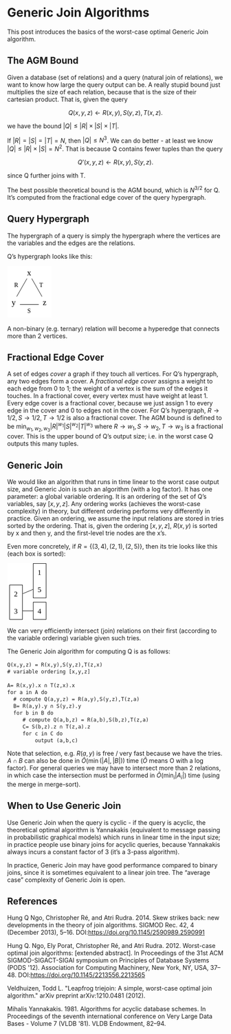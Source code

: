 # Generic Join Algorithms

This post introduces the basics of the worst-case optimal Generic Join algorithm.

## The AGM Bound

Given a database (set of relations) and a query (natural join of relations),
we want to know how large the query output can be.
A really stupid bound just multiplies the size of each relation,
because that is the size of their cartesian product.
That is, given the query 
```math
Q(x,y,z) \leftarrow R(x,y), S(y,z), T(x,z).
```
we have the bound $`|Q| \leq |R| \times |S| \times |T|`$. 

If $`|R|=|S|=|T|=N`$, then $`|Q| \leq N^3`$. 
We can do better - at least we know $`|Q| \leq |R| \times |S| = N^2`$.
That is because Q contains fewer tuples than the query 
```math
Q’(x,y,z) \leftarrow R(x,y), S(y,z).
```
since Q further joins with T.

The best possible theoretical bound is the AGM bound, 
which is $`N^{3/2}`$ for Q. 
It’s computed from the fractional edge cover of the query hypergraph.

## Query Hypergraph

The hypergraph of a query is simply the hypergraph 
where the vertices are the variables and the edges are the relations.

Q’s hypergraph looks like this: 

![example hypergraph](../assets/wcoj/hypergraph.png)

A non-binary (e.g. ternary) relation will become a hyperedge
that connects more than 2 vertices. 

## Fractional Edge Cover

A set of edges *cover* a graph if they touch all vertices. 
For Q’s hypergraph, any two edges form a cover.
A *fractional edge cover* assigns a weight to each edge from 0 to 1;
the weight of a vertex is the sum of the edges it touches.
In a fractional cover, every vertex must have weight at least 1.
Every edge cover is a fractional cover,
because we just assign 1 to every edge in the cover 
and 0 to edges not in the cover.
For Q’s hypergraph, 
$`R \rightarrow 1/2, S \rightarrow 1/2, T \rightarrow 1/2`$ is also a fractional cover.
The AGM bound is defined to be $`\min_{w_1,w_2,w_3} |R|^{w_1}|S|^{w_2}|T|^{w_3}`$ 
where $`R \rightarrow w_1, S \rightarrow w_2, T \rightarrow w_3`$ is a fractional cover.
This is the upper bound of Q’s output size;
i.e. in the worst case Q outputs this many tuples.

## Generic Join

We would like an algorithm that runs in time linear to the worst case output size,
and Generic Join is such an algorithm (with a log factor).
It has one parameter: a global variable ordering.
It is an ordering of the set of Q’s variables, say $`[x,y,z]`$.
Any ordering works (achieves the worst-case complexity) in theory,
but different ordering performs very differently in practice.
Given an ordering,
we assume the input relations are stored in tries sorted by the ordering.
That is, given the ordering $`[x,y,z]`$,
$`R(x,y)`$ is sorted by x and then y,
and the first-level trie nodes are the x’s.

Even more concretely, if $`R=\{(3, 4), (2, 1), (2, 5)\}`$, 
then its trie looks like this (each box is sorted): 

![example trie](../assets/wcoj/trie.png)

We can very efficiently intersect (join) relations on their 
first (according to the variable ordering) variable given such tries.

The Generic Join algorithm for computing Q is as follows:

```
Q(x,y,z) = R(x,y),S(y,z),T(z,x)
# variable ordering [x,y,z]

A= R(x,y).x ∩ T(z,x).x 
for a in A do
  # compute Q(a,y,z) = R(a,y),S(y,z),T(z,a)
  B= R(a,y).y ∩ S(y,z).y
  for b in B do
     # compute Q(a,b,z) = R(a,b),S(b,z),T(z,a)
     C= S(b,z).z ∩ T(z,a).z
     for c in C do
         output (a,b,c)
```

Note that selection, e.g. $`R(a, y)`$ is free / very fast because we have the tries.
$`A \cap B`$ can also be done in $`\tilde{O}(\min(|A|, |B|))`$ time 
($`\tilde{O}`$ means O with a log factor).
For general queries we may have to intersect more than 2 relations,
in which case the intersection must be performed in 
$`\tilde{O}(\min_i|A_i|)`$ time (using the merge in merge-sort). 

## When to Use Generic Join

Use Generic Join when the query is cyclic - if the query is acyclic,
the theoretical optimal algorithm is Yannakakis 
(equivalent to message passing in probabilistic graphical models)
which runs in linear time in the input size;
in practice people use binary joins for acyclic queries,
because Yannakakis always incurs a constant factor of 3 (it’s a 3-pass algorithm). 

In practice, Generic Join may have good performance compared to binary joins,
since it is sometimes equivalent to a linear join tree.
The “average case” complexity of Generic Join is open. 

## References

Hung Q Ngo, Christopher Ré, and Atri Rudra. 2014. Skew strikes back: new developments in the theory of join algorithms. SIGMOD Rec. 42, 4 (December 2013), 5–16. DOI:https://doi.org/10.1145/2590989.2590991

Hung Q. Ngo, Ely Porat, Christopher Ré, and Atri Rudra. 2012. Worst-case optimal join algorithms: [extended abstract]. In Proceedings of the 31st ACM SIGMOD-SIGACT-SIGAI symposium on Principles of Database Systems (PODS '12). Association for Computing Machinery, New York, NY, USA, 37–48. DOI:https://doi.org/10.1145/2213556.2213565

Veldhuizen, Todd L. "Leapfrog triejoin: A simple, worst-case optimal join algorithm." arXiv preprint arXiv:1210.0481 (2012).

Mihalis Yannakakis. 1981. Algorithms for acyclic database schemes. In Proceedings of the seventh international conference on Very Large Data Bases - Volume 7 (VLDB '81). VLDB Endowment, 82–94.
